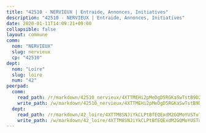 ```yaml
---
title: "42510 - NERVIEUX | Entraide, Annonces, Initiatives"
description: "42510 - NERVIEUX | Entraide, Annonces, Initiatives"
date: 2020-01-11T14:09:21+09:00
collapsible: false
layout: commune
comm:
  nom: "NERVIEUX"
  slug: nervieux
  cp: "42510"
dept:
  nom: "Loire"
  slug: loire
  num: "42"
peerpad:
  comm:
    read_path: /r/markdown/42510_nervieux/4XTTMEHi2pMeDgD5RGKaSwTstB9D2SeFDpiZRCLy8kWmNkwUy
    write_path: /w/markdown/42510_nervieux/4XTTMEHi2pMeDgD5RGKaSwTstB9D2SeFDpiZRCLy8kWmNkwUy-K3TgUSLsRQJTHypBDbe1UTirSNWXtXPtWntxb1m8QEyom4nTQePUgte3huf1678nW71p13z1DF6BkrkYv2fzfGcHpY8Qbos6hii8DQBCxYKe1fPQypdCsjjBcPyLiSUWe72nY5wb
  dept:
    read_path: /r/markdown/42_loire/4XTTM8SNJiYkCLPtBfEQExdM2GQMoYUSTuTytLrQfQVaaYJeW
    write_path: /w/markdown/42_loire/4XTTM8SNJiYkCLPtBfEQExdM2GQMoYUSTuTytLrQfQVaaYJeW-K3TgUi5YJecchkttgL3M6Pu99u8hH2akRrHDb4XXZXATCvGiyzrNbe23fQbzNYiKWDR2re6vQN4Gxv5BQ2dayjGg1AqxtpHRtgi6cm74UeqjVtXM2ZJFa6mvBKTRc4s3X6tJYycN
---
```


